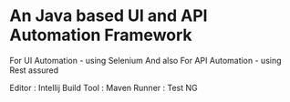 # An Java based UI and API Automation Framework 

For UI Automation - using Selenium
And also For API Automation - using Rest assured

Editor : Intellij
Build Tool : Maven
Runner : Test NG
